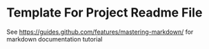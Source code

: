 # Template For Project Readme File
See https://guides.github.com/features/mastering-markdown/ for markdown documentation tutorial

